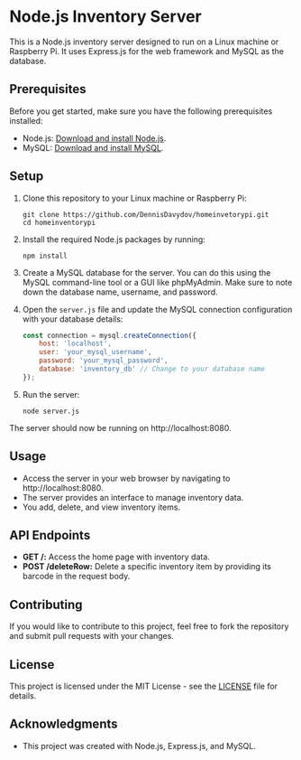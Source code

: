 
# Node.js Inventory Server

This is a Node.js inventory server designed to run on a Linux machine or Raspberry Pi. It uses Express.js for the web framework and MySQL as the database.

## Prerequisites

Before you get started, make sure you have the following prerequisites installed:

- Node.js: [Download and install Node.js](https://nodejs.org/).
- MySQL: [Download and install MySQL](https://dev.mysql.com/downloads/mysql/).

## Setup

1. Clone this repository to your Linux machine or Raspberry Pi:

   ```
   git clone https://github.com/DennisDavydov/homeinvetorypi.git
   cd homeinventorypi
   ```

2. Install the required Node.js packages by running:

   ```
   npm install
   ```

3. Create a MySQL database for the server. You can do this using the MySQL command-line tool or a GUI like phpMyAdmin. Make sure to note down the database name, username, and password.

4. Open the `server.js` file and update the MySQL connection configuration with your database details:

   ```javascript
   const connection = mysql.createConnection({
       host: 'localhost',
       user: 'your_mysql_username',
       password: 'your_mysql_password',
       database: 'inventory_db' // Change to your database name
   });
   ```

5. Run the server:

   ```
   node server.js
   ```

The server should now be running on http://localhost:8080.

## Usage

- Access the server in your web browser by navigating to http://localhost:8080.
- The server provides an interface to manage inventory data.
- You add, delete, and view inventory items.

## API Endpoints

- **GET /:** Access the home page with inventory data.
- **POST /deleteRow:** Delete a specific inventory item by providing its barcode in the request body.

## Contributing

If you would like to contribute to this project, feel free to fork the repository and submit pull requests with your changes.

## License

This project is licensed under the MIT License - see the [LICENSE](LICENSE) file for details.

## Acknowledgments

- This project was created with Node.js, Express.js, and MySQL.
